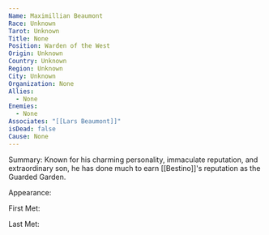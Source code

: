 ```yaml
---
Name: Maximillian Beaumont
Race: Unknown
Tarot: Unknown
Title: None
Position: Warden of the West
Origin: Unknown
Country: Unknown
Region: Unknown
City: Unknown
Organization: None
Allies:
  - None
Enemies:
  - None
Associates: "[[Lars Beaumont]]"
isDead: false
Cause: None
---
```

Summary:
Known for his charming personality, immaculate reputation, and extraordinary son, he has done much to earn [[Bestino]]'s reputation as the Guarded Garden.

Appearance: 

First Met: 

Last Met: 
